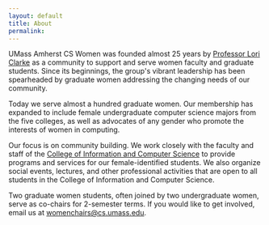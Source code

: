 ```yaml
---
layout: default
title: About
permalink:
---
```


UMass Amherst CS Women was founded almost 25 years by [Professor Lori Clarke](http://laser.cs.umass.edu/people/clarke.html) as a community to support and serve women faculty and graduate students. Since its beginnings, the group's vibrant leadership has been spearheaded by graduate women addressing the changing needs of our community.

Today we serve almost a hundred graduate women. Our membership has expanded to include female undergraduate computer science majors from the five colleges, as well as advocates of any gender who promote the interests of women in computing.

Our focus is on community building. We work closely with the faculty and staff of the [College of Information and Computer Science](http://cics.umass.edu/) to provide programs and services for our female-identified students. We also organize social events, lectures, and other professional activities that are open to all students in the College of Information and Computer Science.

Two graduate women students, often joined by two undergraduate women, serve as co-chairs for 2-semester terms. If you would like to get involved, email us at womenchairs@cs.umass.edu.
